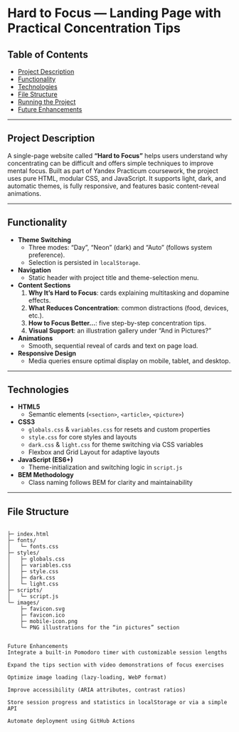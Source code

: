 # Hard to Focus — Landing Page with Practical Concentration Tips

## Table of Contents
- [Project Description](#project-description)  
- [Functionality](#functionality)  
- [Technologies](#technologies)  
- [File Structure](#file-structure)  
- [Running the Project](#running-the-project)  
- [Future Enhancements](#future-enhancements)  

---

## Project Description

A single-page website called **“Hard to Focus”** helps users understand why concentrating can be difficult and offers simple techniques to improve mental focus. Built as part of Yandex Practicum coursework, the project uses pure HTML, modular CSS, and JavaScript. It supports light, dark, and automatic themes, is fully responsive, and features basic content-reveal animations.

---

## Functionality

- **Theme Switching**  
  - Three modes: “Day”, “Neon” (dark) and “Auto” (follows system preference).  
  - Selection is persisted in `localStorage`.  
- **Navigation**  
  - Static header with project title and theme-selection menu.  
- **Content Sections**  
  1. **Why It’s Hard to Focus**: cards explaining multitasking and dopamine effects.  
  2. **What Reduces Concentration**: common distractions (food, devices, etc.).  
  3. **How to Focus Better…**: five step-by-step concentration tips.  
  4. **Visual Support**: an illustration gallery under “And in Pictures?”  
- **Animations**  
  - Smooth, sequential reveal of cards and text on page load.  
- **Responsive Design**  
  - Media queries ensure optimal display on mobile, tablet, and desktop.

---

## Technologies

- **HTML5**  
  - Semantic elements (`<section>`, `<article>`, `<picture>`)  
- **CSS3**  
  - `globals.css` & `variables.css` for resets and custom properties  
  - `style.css` for core styles and layouts  
  - `dark.css` & `light.css` for theme switching via CSS variables  
  - Flexbox and Grid Layout for adaptive layouts  
- **JavaScript (ES6+)**  
  - Theme-initialization and switching logic in `script.js`  
- **BEM Methodology**  
  - Class naming follows BEM for clarity and maintainability  

---

## File Structure

```plaintext

├─ index.html
├─ fonts/
│   └─ fonts.css
├─ styles/
│   ├─ globals.css
│   ├─ variables.css
│   ├─ style.css
│   ├─ dark.css
│   └─ light.css
├─ scripts/
│   └─ script.js
└─ images/
    ├─ favicon.svg
    ├─ favicon.ico
    ├─ mobile-icon.png
    └─ PNG illustrations for the “in pictures” section


Future Enhancements
Integrate a built-in Pomodoro timer with customizable session lengths

Expand the tips section with video demonstrations of focus exercises

Optimize image loading (lazy-loading, WebP format)

Improve accessibility (ARIA attributes, contrast ratios)

Store session progress and statistics in localStorage or via a simple API

Automate deployment using GitHub Actions
